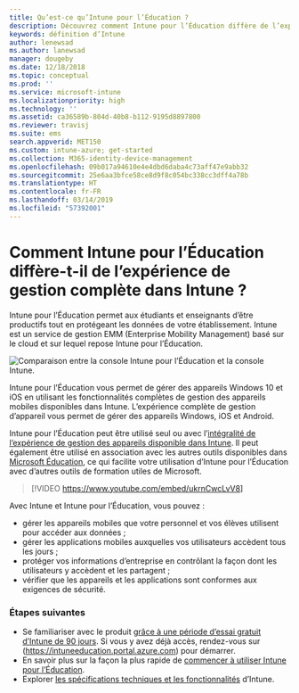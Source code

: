 ```yaml
---
title: Qu’est-ce qu’Intune pour l’Éducation ?
description: Découvrez comment Intune pour l’Éducation diffère de l’expérience de gestion Intune complète.
keywords: définition d’Intune
author: lenewsad
ms.author: lanewsad
manager: dougeby
ms.date: 12/18/2018
ms.topic: conceptual
ms.prod: ''
ms.service: microsoft-intune
ms.localizationpriority: high
ms.technology: ''
ms.assetid: ca36589b-804d-40b8-b112-9195d8897800
ms.reviewer: travisj
ms.suite: ems
search.appverid: MET150
ms.custom: intune-azure; get-started
ms.collection: M365-identity-device-management
ms.openlocfilehash: 09b017a94610e4e4dbd6daba4c73aff47e9abb32
ms.sourcegitcommit: 25e6aa3bfce58ce8d9f8c054bc338cc3dff4a78b
ms.translationtype: HT
ms.contentlocale: fr-FR
ms.lasthandoff: 03/14/2019
ms.locfileid: "57392001"
---
```

# <a name="how-is-intune-for-education-different-from-the-full-device-management-experience-in-intune"></a>Comment Intune pour l’Éducation diffère-t-il de l’expérience de gestion complète dans Intune ?

Intune pour l’Éducation permet aux étudiants et enseignants d’être productifs tout en protégeant les données de votre établissement. Intune est un service de gestion EMM (Enterprise Mobility Management) basé sur le cloud et sur lequel repose Intune pour l’Éducation.

![Comparaison entre la console Intune pour l’Éducation et la console Intune.](./media/intune-azure-vs-intuneEDU.png)

Intune pour l’Éducation vous permet de gérer des appareils Windows 10 et iOS en utilisant les fonctionnalités complètes de gestion des appareils mobiles disponibles dans Intune. L’expérience complète de gestion d’appareil vous permet de gérer des appareils Windows, iOS et Android.  

Intune pour l’Éducation peut être utilisé seul ou avec l’[intégralité de l’expérience de gestion des appareils disponible dans Intune](introduction-intune.md). Il peut également être utilisé en association avec les autres outils disponibles dans [Microsoft Éducation](https://microsoft.com/education), ce qui facilite votre utilisation d’Intune pour l’Éducation avec d’autres outils de formation utiles de Microsoft.  

> [!VIDEO https://www.youtube.com/embed/ukrnCwcLvV8]

Avec Intune et Intune pour l’Éducation, vous pouvez :
* gérer les appareils mobiles que votre personnel et vos élèves utilisent pour accéder aux données ;
* gérer les applications mobiles auxquelles vos utilisateurs accèdent tous les jours ;
* protéger vos informations d’entreprise en contrôlant la façon dont les utilisateurs y accèdent et les partagent ;
* vérifier que les appareils et les applications sont conformes aux exigences de sécurité.

### <a name="next-steps"></a>Étapes suivantes
* Se familiariser avec le produit [grâce à une période d’essai gratuit d’Intune de 90 jours](https://signup.microsoft.com/Signup?OfferId=5eec053c-cc40-4cd5-a06a-ea8d75cf2686&ali=1). Si vous y avez déjà accès, rendez-vous sur (https://intuneeducation.portal.azure.com) pour démarrer.
* En savoir plus sur la façon la plus rapide de [commencer à utiliser Intune pour l’Éducation](/intune-education/what-is-express-configuration).
* Explorer [les spécifications techniques et les fonctionnalités](/intune/supported-devices-browsers) d’Intune.
